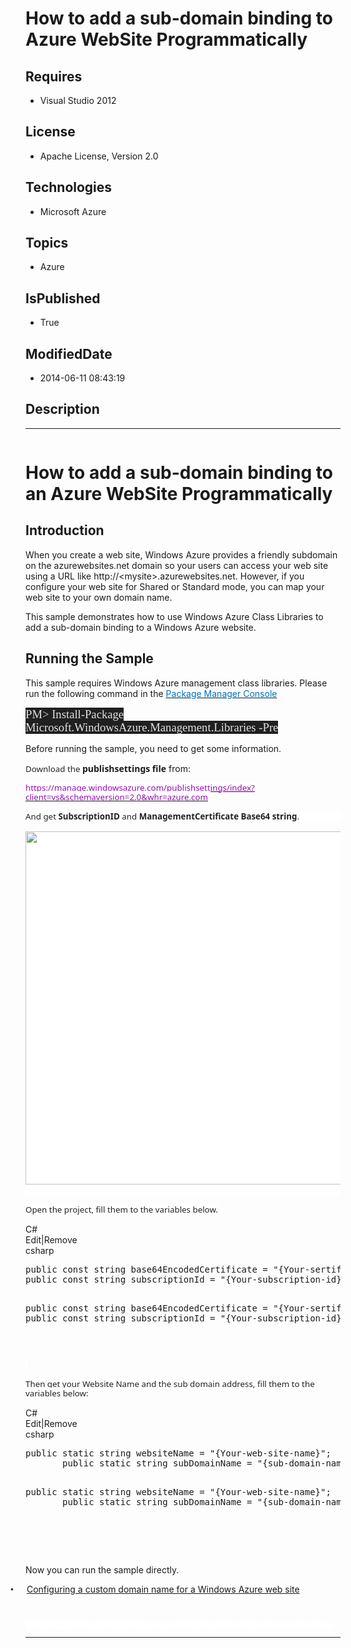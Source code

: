 # How to add a sub-domain binding to Azure WebSite Programmatically
## Requires
* Visual Studio 2012
## License
* Apache License, Version 2.0
## Technologies
* Microsoft Azure
## Topics
* Azure
## IsPublished
* True
## ModifiedDate
* 2014-06-11 08:43:19
## Description

<hr>
<div><a href="http://blogs.msdn.com/b/onecode" style="margin-top:3px"><img src="http://bit.ly/onecodesampletopbanner" alt="">
</a></div>
<h1>How to add a sub-domain binding to an Azure <span class="SpellE">WebSite</span> Programmatically</h1>
<h2>Introduction</h2>
<p class="MsoNormal">When you create a web site, Windows Azure provides a friendly subdomain on the azurewebsites.net domain so your users can access your web site using a URL like http://&lt;mysite&gt;.azurewebsites.net. However, if you configure your web
 site for Shared or Standard mode, you can map your web site to your own domain name.</p>
<p class="MsoNormal">This sample demonstrates how to use Windows Azure Class Libraries to add a sub-domain binding to a Windows Azure website.</p>
<h2>Running the Sample</h2>
<p class="MsoNormal">This sample requires Windows Azure management class libraries. Please run the following command in the
<span style="color:#333333"><a href="http://docs.nuget.org/docs/start-here/using-the-package-manager-console"><span style="color:#0071bc">Package Manager Console</span></a>
</span></p>
<p class="MsoNormal"><span style="font-size:14.0pt; line-height:115%; font-family:&quot;Lucida Console&quot;; color:#e2e2e2; background:#202020">PM&gt; Install-Package Microsoft.WindowsAzure.Management.Libraries -Pre
</span></p>
<p class="MsoNormal">Before running the sample, you need to get some information.</p>
<p class="MsoNormal"><span style="font-size:10.0pt; line-height:115%; font-family:&quot;Segoe UI&quot;,&quot;sans-serif&quot;; color:#222222; background:white">Download the&nbsp;</span><strong><span style="font-family:&quot;Segoe UI&quot;,&quot;sans-serif&quot;">publishsettings file</span></strong><span>&nbsp;from:</span></p>
<p class="MsoNormal"><a href="https://manage.windowsazure.com/publishsettings/index?client=vs&schemaversion=2.0&whr=azure.com"><span style="font-size:10.0pt; line-height:115%; font-family:&quot;Segoe UI&quot;,&quot;sans-serif&quot;; color:#960bb4; background:white; text-decoration:none">https://manage.windowsazure.com/publishsettings/index?client=vs&amp;schemaversion=2.0&amp;whr=azure.com</span></a><span style="font-size:10.0pt; line-height:115%; font-family:&quot;Segoe UI&quot;,&quot;sans-serif&quot;; color:#222222; background:white"><span>&nbsp;</span>
</span></p>
<p class="MsoNormal" style="margin-bottom:11.25pt; line-height:normal; background:white">
<span style="font-size:10.0pt; font-family:&quot;Segoe UI&quot;,&quot;sans-serif&quot;; color:#222222">And get&nbsp;<strong>SubscriptionID</strong>&nbsp;and&nbsp;<strong>ManagementCertificate Base64 string</strong>.
</span></p>
<p class="MsoNormal" style="margin-bottom:11.25pt; line-height:normal; background:white">
<span style="font-size:10.0pt; font-family:&quot;Segoe UI&quot;,&quot;sans-serif&quot;; color:#222222"><img src="/site/view/file/116694/1/image.png" alt="" width="1184" height="565" align="middle">
</span><span style="font-size:10.0pt; font-family:&quot;Segoe UI&quot;,&quot;sans-serif&quot;; color:#222222">&nbsp;</span></p>
<p class="MsoNormal"><span style="font-size:10.0pt; line-height:115%; font-family:&quot;Segoe UI&quot;,&quot;sans-serif&quot;; color:#222222; background:white">Open the project, fill them to the&nbsp;variables below.</span><span>
</span></p>
<div class="scriptcode">
<div class="pluginEditHolder" pluginCommand="mceScriptCode">
<div class="title"><span>C#</span></div>
<div class="pluginLinkHolder"><span class="pluginEditHolderLink">Edit</span>|<span class="pluginRemoveHolderLink">Remove</span></div>
<span class="hidden">csharp</span>
<pre class="hidden">public const string base64EncodedCertificate = &quot;{Your-sertificate-base64string}&quot;;
public const string subscriptionId = &quot;{Your-subscription-id}&quot;;

</pre>
<pre id="codePreview" class="csharp">public const string base64EncodedCertificate = &quot;{Your-sertificate-base64string}&quot;;
public const string subscriptionId = &quot;{Your-subscription-id}&quot;;

</pre>
</div>
</div>
<div class="endscriptcode">&nbsp;</div>
<p class="MsoNormal"><span style="font-size:10.0pt; line-height:115%; font-family:&quot;Segoe UI&quot;,&quot;sans-serif&quot;; color:#222222; background:white">&nbsp;</span></p>
<p class="MsoNormal"><span style="font-size:10.0pt; line-height:115%; font-family:&quot;Segoe UI&quot;,&quot;sans-serif&quot;; color:#222222; background:white">Then get your Website Name and the sub domain address, fill them to the variables below:
</span></p>
<div class="scriptcode">
<div class="pluginEditHolder" pluginCommand="mceScriptCode">
<div class="title"><span>C#</span></div>
<div class="pluginLinkHolder"><span class="pluginEditHolderLink">Edit</span>|<span class="pluginRemoveHolderLink">Remove</span></div>
<span class="hidden">csharp</span>
<pre class="hidden">public static string websiteName = &quot;{Your-web-site-name}&quot;;
&nbsp;&nbsp;&nbsp;&nbsp;&nbsp;&nbsp; public static string subDomainName = &quot;{sub-domain-name}&quot;;

</pre>
<pre id="codePreview" class="csharp">public static string websiteName = &quot;{Your-web-site-name}&quot;;
&nbsp;&nbsp;&nbsp;&nbsp;&nbsp;&nbsp; public static string subDomainName = &quot;{sub-domain-name}&quot;;

</pre>
</div>
</div>
<div class="endscriptcode">&nbsp;</div>
<p class="MsoNormal">&nbsp;</p>
<p class="MsoNormal">Now you can run the sample directly.</p>
<p class="MsoListParagraphCxSpFirst" style="text-indent:-.25in"><span style="font-family:Symbol"><span>&bull;<span style="font:7.0pt &quot;Times New Roman&quot;">&nbsp;&nbsp;&nbsp;&nbsp;&nbsp;&nbsp;&nbsp;&nbsp;
</span></span></span><a href="http://www.windowsazure.com/en-us/documentation/articles/web-sites-custom-domain-name/">Configuring a custom domain name for a Windows Azure web site</a></p>
<p class="MsoListParagraphCxSpLast">&nbsp;</p>
<p style="line-height:0.6pt; color:white">Microsoft All-In-One Code Framework is a free, centralized code sample library driven by developers' real-world pains and needs. The goal is to provide customer-driven code samples for all Microsoft development technologies,
 and reduce developers' efforts in solving typical programming tasks. Our team listens to developers&rsquo; pains in the MSDN forums, social media and various DEV communities. We write code samples based on developers&rsquo; frequently asked programming tasks,
 and allow developers to download them with a short sample publishing cycle. Additionally, we offer a free code sample request service. It is a proactive way for our developer community to obtain code samples directly from Microsoft.</p>
<hr>
<div><a href="http://go.microsoft.com/?linkid=9759640" style="margin-top:3px"><img src="http://bit.ly/onecodelogo" alt="">
</a></div>
